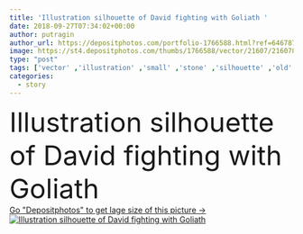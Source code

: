 ```yaml
---
title: 'Illustration silhouette of David fighting with Goliath '
date: 2018-09-27T07:34:02+00:00
author: putragin
author_url: https://depositphotos.com/portfolio-1766588.html?ref=64678756
image: https://st4.depositphotos.com/thumbs/1766588/vector/21607/216078444/api_thumb_450.jpg?forcejpeg=true
type: "post"
tags: ['vector' ,'illustration' ,'small' ,'stone' ,'silhouette' ,'old' ,'big' ,'character' ,'strong' ,'god' ,'religion' ,'shadow' ,'book' ,'faith' ,'shield' ,'weapon' ,'characters' ,'fight' ,'battle' ,'hero' ,'king' ,'warrior' ,'story' ,'brave' ,'courage' ,'spear' ,'bible' ,'israel' ,'confidence' ,'david' ,'goliath' ,'philistines' ,'belief' ,'biblical' ,'weak' ,'giant' ,'sling' ]
categories: 
  - story
---
```

<div aling="center">
            <font size="60"> Illustration silhouette of David fighting with Goliath</font>   
</div>
<div>
    <a href='https://st4.depositphotos.com/thumbs/1766588/vector/21607/216078444/api_thumb_450.jpg?forcejpeg=true?ref=64678756' target=_blank > Go "Depositphotos" to get lage size of this picture ->
        <img href='https://st4.depositphotos.com/thumbs/1766588/vector/21607/216078444/api_thumb_450.jpg?forcejpeg=true?ref=64678756' src='https://st4.depositphotos.com/1766588/21607/v/950/depositphotos_216078444-stock-illustration-illustration-silhouette-david-fighting-goliath.jpg?forcejpeg=true' alt='Illustration silhouette of David fighting with Goliath' >
    </a>
</div>
